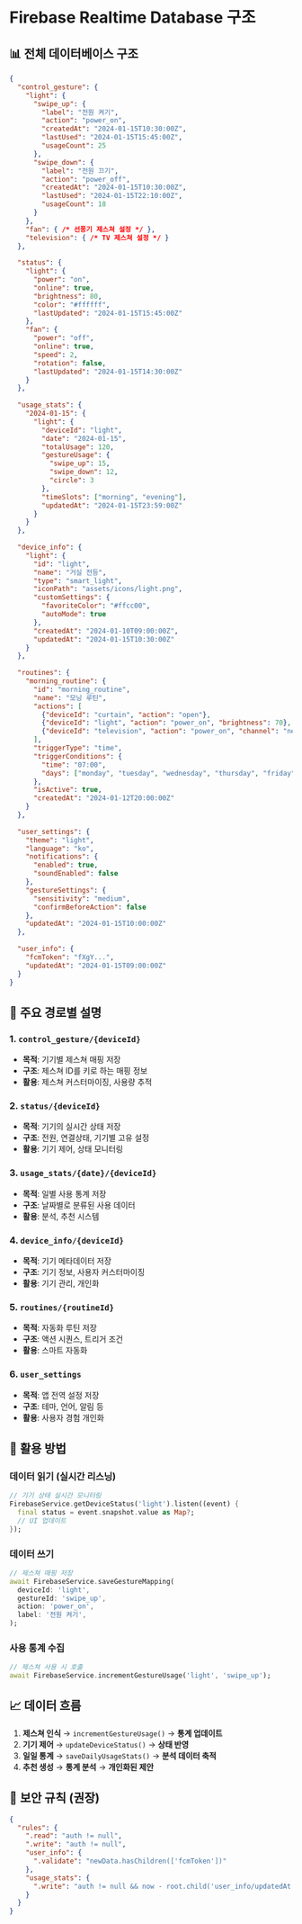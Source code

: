 # Firebase Realtime Database 구조

## 📊 전체 데이터베이스 구조
```json
{
  "control_gesture": {
    "light": {
      "swipe_up": {
        "label": "전원 켜기",
        "action": "power_on",
        "createdAt": "2024-01-15T10:30:00Z",
        "lastUsed": "2024-01-15T15:45:00Z",
        "usageCount": 25
      },
      "swipe_down": {
        "label": "전원 끄기", 
        "action": "power_off",
        "createdAt": "2024-01-15T10:30:00Z",
        "lastUsed": "2024-01-15T22:10:00Z",
        "usageCount": 18
      }
    },
    "fan": { /* 선풍기 제스쳐 설정 */ },
    "television": { /* TV 제스쳐 설정 */ }
  },
  
  "status": {
    "light": {
      "power": "on",
      "online": true,
      "brightness": 80,
      "color": "#ffffff",
      "lastUpdated": "2024-01-15T15:45:00Z"
    },
    "fan": {
      "power": "off",
      "online": true,
      "speed": 2,
      "rotation": false,
      "lastUpdated": "2024-01-15T14:30:00Z"
    }
  },
  
  "usage_stats": {
    "2024-01-15": {
      "light": {
        "deviceId": "light",
        "date": "2024-01-15",
        "totalUsage": 120,
        "gestureUsage": {
          "swipe_up": 15,
          "swipe_down": 12,
          "circle": 3
        },
        "timeSlots": ["morning", "evening"],
        "updatedAt": "2024-01-15T23:59:00Z"
      }
    }
  },
  
  "device_info": {
    "light": {
      "id": "light",
      "name": "거실 전등",
      "type": "smart_light",
      "iconPath": "assets/icons/light.png",
      "customSettings": {
        "favoriteColor": "#ffcc00",
        "autoMode": true
      },
      "createdAt": "2024-01-10T09:00:00Z",
      "updatedAt": "2024-01-15T10:30:00Z"
    }
  },
  
  "routines": {
    "morning_routine": {
      "id": "morning_routine",
      "name": "모닝 루틴",
      "actions": [
        {"deviceId": "curtain", "action": "open"},
        {"deviceId": "light", "action": "power_on", "brightness": 70},
        {"deviceId": "television", "action": "power_on", "channel": "news"}
      ],
      "triggerType": "time",
      "triggerConditions": {
        "time": "07:00",
        "days": ["monday", "tuesday", "wednesday", "thursday", "friday"]
      },
      "isActive": true,
      "createdAt": "2024-01-12T20:00:00Z"
    }
  },
  
  "user_settings": {
    "theme": "light",
    "language": "ko",
    "notifications": {
      "enabled": true,
      "soundEnabled": false
    },
    "gestureSettings": {
      "sensitivity": "medium",
      "confirmBeforeAction": false
    },
    "updatedAt": "2024-01-15T10:00:00Z"
  },
  
  "user_info": {
    "fcmToken": "fXgY...",
    "updatedAt": "2024-01-15T09:00:00Z"
  }
}
```

## 🔧 주요 경로별 설명

### 1. `control_gesture/{deviceId}`
- **목적**: 기기별 제스쳐 매핑 저장
- **구조**: 제스쳐 ID를 키로 하는 매핑 정보
- **활용**: 제스쳐 커스터마이징, 사용량 추적

### 2. `status/{deviceId}`
- **목적**: 기기의 실시간 상태 저장
- **구조**: 전원, 연결상태, 기기별 고유 설정
- **활용**: 기기 제어, 상태 모니터링

### 3. `usage_stats/{date}/{deviceId}`
- **목적**: 일별 사용 통계 저장
- **구조**: 날짜별로 분류된 사용 데이터
- **활용**: 분석, 추천 시스템

### 4. `device_info/{deviceId}`
- **목적**: 기기 메타데이터 저장
- **구조**: 기기 정보, 사용자 커스터마이징
- **활용**: 기기 관리, 개인화

### 5. `routines/{routineId}`
- **목적**: 자동화 루틴 저장
- **구조**: 액션 시퀀스, 트리거 조건
- **활용**: 스마트 자동화

### 6. `user_settings`
- **목적**: 앱 전역 설정 저장
- **구조**: 테마, 언어, 알림 등
- **활용**: 사용자 경험 개인화

## 🚀 활용 방법

### 데이터 읽기 (실시간 리스닝)
```dart
// 기기 상태 실시간 모니터링
FirebaseService.getDeviceStatus('light').listen((event) {
  final status = event.snapshot.value as Map?;
  // UI 업데이트
});
```

### 데이터 쓰기
```dart
// 제스쳐 매핑 저장
await FirebaseService.saveGestureMapping(
  deviceId: 'light',
  gestureId: 'swipe_up',
  action: 'power_on',
  label: '전원 켜기',
);
```

### 사용 통계 수집
```dart
// 제스쳐 사용 시 호출
await FirebaseService.incrementGestureUsage('light', 'swipe_up');
```

## 📈 데이터 흐름

1. **제스쳐 인식** → `incrementGestureUsage()` → **통계 업데이트**
2. **기기 제어** → `updateDeviceStatus()` → **상태 반영**
3. **일일 통계** → `saveDailyUsageStats()` → **분석 데이터 축적**
4. **추천 생성** → **통계 분석** → **개인화된 제안**

## 🔐 보안 규칙 (권장)
```json
{
  "rules": {
    ".read": "auth != null",
    ".write": "auth != null",
    "user_info": {
      ".validate": "newData.hasChildren(['fcmToken'])"
    },
    "usage_stats": {
      ".write": "auth != null && now - root.child('user_info/updatedAt').val() < 86400000"
    }
  }
}
``` 